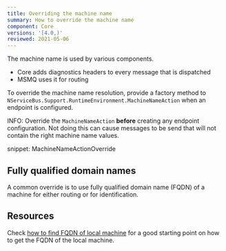```yaml
---
title: Overriding the machine name
summary: How to override the machine name
component: Core
versions: '[4.0,)'
reviewed: 2021-05-06
---
```


The machine name is used by various components.

- Core adds diagnostics headers to every message that is dispatched
- MSMQ uses it for routing

To override the machine name resolution, provide a factory method to `NServiceBus.Support.RuntimeEnvironment.MachineNameAction` when an endpoint is configured.

INFO: Override the `MachineNameAction` **before** creating any endpoint configuration. Not doing this can cause messages to be send that will not contain the right machine name values.

snippet: MachineNameActionOverride

## Fully qualified domain names

A common override is to use fully qualified domain name (FQDN) of a machine for either routing or for identification.

## Resources

Check [how to find FQDN of local machine](https://stackoverflow.com/questions/804700/how-to-find-fqdn-of-local-machine-in-c-net) for a good starting point on how to get the FQDN of the local machine.
